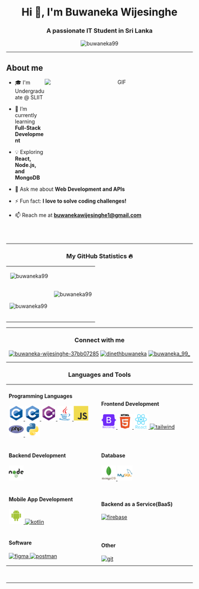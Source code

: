 <h1 align="center">Hi 👋, I'm Buwaneka Wijesinghe</h1>
<h3 align="center">A passionate IT Student in Sri Lanka</h3>

<p align="center"> <img src="https://komarev.com/ghpvc/?username=buwaneka99&label=Profile%20views&color=0e75b6&style=flat" alt="buwaneka99" /> </p>

---

## **About me**

<a target="_blank" align="center">
  <img align="right" top="500" height="280" width="400" alt="GIF" src="https://cdn.dribbble.com/users/730703/screenshots/6581243/avento.gif">
</a>


- 🎓 I'm Undergraduate @ SLIIT

- 💎 I’m currently learning **Full-Stack Development**

- 💡 Exploring **React, Node.js, and MongoDB**
 
- 💬 Ask me about **Web Development and APIs**

- ⚡ Fun fact: **I love to solve coding challenges!**

- 📫 Reach me at **[buwanekawijesinghe1@gmail.com](mailto:buwanekawijesinghe1@gmail.com)**
<br>
<br>

---

<h3 align="center">My GitHub Statistics 🔥</h3>

<table align="center" >
  <tr>
    <td width="50%" align="center">
      <p>&nbsp;<img align="center" src="https://github-readme-stats.vercel.app/api?username=buwaneka99&show_icons=true&theme=radical&locale=en" alt="buwaneka99" /></p>
      <br>
      <br>
      <p><img align="center" src="https://github-readme-streak-stats.herokuapp.com/?user=buwaneka99&" alt="buwaneka99" /></p>
      <br>
    </td>
    <td width="50%" align="center">
      <p><img align="center" src="https://github-readme-stats.vercel.app/api/top-langs?username=buwaneka99&show_icons=true&theme=dark&locale=en&layout=compact" alt="buwaneka99" /></p>
    </td>
  </tr>
</table>

---
<h3 align="center">Connect with me</h3>

<p align="center">
<a href="https://linkedin.com/in/buwaneka-wijesinghe-37bb07285" target="blank"><img align="center" src="https://raw.githubusercontent.com/rahuldkjain/github-profile-readme-generator/master/src/images/icons/Social/linked-in-alt.svg" alt="buwaneka-wijesinghe-37bb07285" height="30" width="40" /></a>
<a href="https://fb.com/dinethbuwaneka" target="blank"><img align="center" src="https://raw.githubusercontent.com/rahuldkjain/github-profile-readme-generator/master/src/images/icons/Social/facebook.svg" alt="dinethbuwaneka" height="30" width="40" /></a>
<a href="https://instagram.com/buwaneka_99_" target="blank"><img align="center" src="https://raw.githubusercontent.com/rahuldkjain/github-profile-readme-generator/master/src/images/icons/Social/instagram.svg" alt="buwaneka_99_" height="30" width="40" /></a>
</p>

---

<h3 align="center">Languages and Tools </h3>

<table align="center" style="border: none;">
  <tr>
    <td width="800px">
      <h4>Programming Languages</h4>
      <p align="left"> <a href="https://www.cprogramming.com/" target="_blank" rel="noreferrer"> <img src="https://raw.githubusercontent.com/devicons/devicon/master/icons/c/c-original.svg" alt="c" width="40" height="40"/> </a> <a href="https://www.w3schools.com/cpp/" 
      target="_blank" rel="noreferrer"> <img src="https://raw.githubusercontent.com/devicons/devicon/master/icons/cplusplus/cplusplus-original.svg" alt="cplusplus" width="40" height="40"/> </a> <a href="https://www.w3schools.com/cs/" target="_blank" rel="noreferrer"> 
      <img src="https://raw.githubusercontent.com/devicons/devicon/master/icons/csharp/csharp-original.svg" alt="csharp" width="40" height="40"/> </a> <a href="https://www.java.com" target="_blank" rel="noreferrer"> <img 
      src="https://raw.githubusercontent.com/devicons/devicon/master/icons/java/java-original.svg" alt="java" width="40" height="40"/> </a> <a href="https://developer.mozilla.org/en-US/docs/Web/JavaScript" target="_blank" rel="noreferrer"> <img 
      src="https://raw.githubusercontent.com/devicons/devicon/master/icons/javascript/javascript-original.svg" alt="javascript" width="40" height="40"/> </a> <a href="https://www.php.net" target="_blank" rel="noreferrer"> <img 
      src="https://raw.githubusercontent.com/devicons/devicon/master/icons/php/php-original.svg" alt="php" width="40" height="40"/> </a> <a href="https://www.python.org" target="_blank" rel="noreferrer"> <img 
      src="https://raw.githubusercontent.com/devicons/devicon/master/icons/python/python-original.svg" alt="python" width="40" height="40"/> </a> </p>
    </td>
    <td width="800px">
      <h4>Frontend Development</h4>
      <p align="left"> <a href="https://getbootstrap.com" target="_blank" rel="noreferrer"> <img src="https://raw.githubusercontent.com/devicons/devicon/master/icons/bootstrap/bootstrap-plain-wordmark.svg" alt="bootstrap" width="40" height="40"/> </a> <a 
      href="https://www.w3.org/html/" target="_blank" rel="noreferrer"> <img src="https://raw.githubusercontent.com/devicons/devicon/master/icons/html5/html5-original-wordmark.svg" alt="html5" width="40" height="40"/> </a> <a href="https://reactjs.org/" target="_blank" 
      rel="noreferrer"> <img src="https://raw.githubusercontent.com/devicons/devicon/master/icons/react/react-original-wordmark.svg" alt="react" width="40" height="40"/> </a> <a href="https://tailwindcss.com/" target="_blank" rel="noreferrer"> <img 
      src="https://www.vectorlogo.zone/logos/tailwindcss/tailwindcss-icon.svg" alt="tailwind" width="40" height="40"/> </a> </p>
    </td>
  </tr>
  <tr>
    <td width="800px">
      <h4>Backend Development</h4>
      <p align="left"> <a href="https://nodejs.org" target="_blank" rel="noreferrer"> <img src="https://raw.githubusercontent.com/devicons/devicon/master/icons/nodejs/nodejs-original-wordmark.svg" alt="nodejs" width="40" height="40"/> </a> </p>
    </td>
    <td width="800px">
      <h4>Database</h4>
      <p align="left"> <a href="https://www.mongodb.com/" target="_blank" rel="noreferrer"> <img src="https://raw.githubusercontent.com/devicons/devicon/master/icons/mongodb/mongodb-original-wordmark.svg" alt="mongodb" width="40" height="40"/> </a> <a 
      href="https://www.mysql.com/" target="_blank" rel="noreferrer"> <img src="https://raw.githubusercontent.com/devicons/devicon/master/icons/mysql/mysql-original-wordmark.svg" alt="mysql" width="40" height="40"/> </a> </p>
    </td>
  </tr>
  <tr>
    <td width="800px">
      <h4>Mobile App Development</h4>
      <p align="left"> <a href="https://developer.android.com" target="_blank" rel="noreferrer"> <img src="https://raw.githubusercontent.com/devicons/devicon/master/icons/android/android-original-wordmark.svg" alt="android" width="40" height="40"/> </a> <a 
      href="https://kotlinlang.org" target="_blank" rel="noreferrer"> <img src="https://www.vectorlogo.zone/logos/kotlinlang/kotlinlang-icon.svg" alt="kotlin" width="40" height="40"/> </a> </p>
    </td>
    <td width="800px">
      <h4>Backend as a Service(BaaS)</h4>
      <p align="left"> <a href="https://firebase.google.com/" target="_blank" rel="noreferrer"> <img src="https://www.vectorlogo.zone/logos/firebase/firebase-icon.svg" alt="firebase" width="40" height="40"/> </a> </p>
    </td>
  </tr>
  <tr>
    <td width="800px">
      <h4>Software</h4>
      <p align="left"> <a href="https://www.figma.com/" target="_blank" rel="noreferrer"> <img src="https://www.vectorlogo.zone/logos/figma/figma-icon.svg" alt="figma" width="40" height="40"/> </a> <a href="https://postman.com" target="_blank" rel="noreferrer"> <img 
      src="https://www.vectorlogo.zone/logos/getpostman/getpostman-icon.svg" alt="postman" width="40" height="40"/> </a> </p>
    </td>
    <td width="800px">
      <h4>Other</h4>
      <a href="https://git-scm.com/" target="_blank" rel="noreferrer"> <img src="https://www.vectorlogo.zone/logos/git-scm/git-scm-icon.svg" alt="git" width="40" height="40"/> </a>
    </td>
  </tr>
</table>

<br>

---

